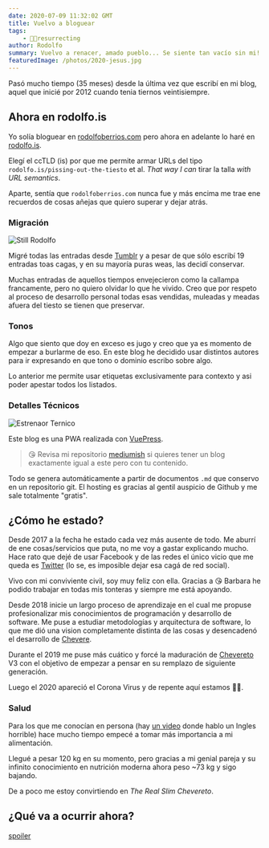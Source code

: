 ```yaml
---
date: 2020-07-09 11:32:02 GMT
title: Vuelvo a bloguear
tags:
    - ✊🏾resurrecting
author: Rodolfo
summary: Vuelvo a renacer, amado pueblo... Se siente tan vacío sin mi!
featuredImage: /photos/2020-jesus.jpg
---
```


Pasó mucho tiempo (35 meses) desde la última vez que escribí en mi blog, aquel que inicié por 2012 cuando tenia tiernos veintisiempre.

## Ahora en rodolfo.is

Yo solía bloguear en [rodolfoberrios.com](https://rodolfoberrios.com/) pero ahora en adelante lo haré en [rodolfo.is](https://rodolfo.is/).

Elegí el ccTLD (is) por que me permite armar URLs del tipo `rodolfo.is/pissing-out-the-tiesto` et al. _That way I can_ tirar la talla _with URL semantics_.

Aparte, sentía que `rodolfoberrios.com` nunca fue y más encima me trae ene recuerdos de cosas añejas que quiero superar y dejar atrás.

### Migración

![Still Rodolfo](/photos/2020-still-dre.gif)

Migré todas las entradas desde [Tumblr](https://tumblr.com/) y a pesar de que sólo escribí 19 entradas toas cagas, y en su mayoría puras weas, las decidí conservar.

Muchas entradas de aquellos tiempos envejecieron como la callampa francamente, pero no quiero olvidar lo que he vivido. Creo que por respeto al proceso de desarrollo personal todas esas vendidas, muleadas y meadas afuera del tiesto se tienen que preservar.

### Tonos

Algo que siento que doy en exceso es jugo y creo que ya es momento de empezar a burlarme de eso. En este blog he decidido usar distintos autores para ir expresando en que tono o dominio escribo sobre algo.

Lo anterior me permite usar etiquetas exclusivamente para contexto y asi poder apestar todos los listados.

### Detalles Técnicos

![Estrenaor Ternico](/photos/2020-ronco-retes.jpg)

Este blog es una PWA realizada con [VuePress](https://vuepress.vuejs.org/).

> 😘 Revisa mi repositorio [mediumish](https://github.com/rodolfoberrios/mediumish) si quieres tener un blog exactamente igual a este pero con tu contenido.

Todo se genera automáticamente a partir de documentos `.md` que conservo en un repositorio git. El hosting es gracias al gentil auspicio de Github y me sale totalmente "gratis".

## ¿Cómo he estado?

Desde 2017 a la fecha he estado cada vez más ausente de todo. Me aburrí de ene cosas/servicios que puta, no me voy a gastar explicando mucho. Hace rato que dejé de usar Facebook y de las redes el único vicio que me queda es [Twitter](https://twitter.com/godlike/) (lo se, es imposible dejar esa cagá de red social).

Vivo con mi conviviente civil, soy muy feliz con ella. Gracias a 😘 Barbara he podido trabajar en todas mis tonteras y siempre me está apoyando.

Desde 2018 inicie un largo proceso de aprendizaje en el cual me propuse profesionalizar mis conocimientos de programación y desarrollo de software. Me puse a estudiar metodologías y arquitectura de software, lo que me dió una vision completamente distinta de las cosas y desencadenó el desarrollo de [Chevere](https://chevere.org/).

Durante el 2019 me puse más cuático y forcé la maduración de [Chevereto](https://chevereto.com/) V3 con el objetivo de empezar a pensar en su remplazo de siguiente generación.

Luego el 2020 apareció el Corona Virus y de repente aquí estamos 🤷🏾.

### Salud

Para los que me conocían en persona (hay [un video](2013-04-06-junkstr-pitch.md) donde hablo un Ingles horrible) hace mucho tiempo empecé a tomar más importancia a mi alimentación.

Llegué a pesar 120 kg en su momento, pero gracias a mi genial pareja y su infinito conocimiento en nutrición moderna ahora peso ~73 kg y sigo bajando.

De a poco me estoy convirtiendo en _The Real Slim Chevereto_.

## ¿Qué va a ocurrir ahora?

[spoiler](https://youtu.be/lcP5Qu2D2e0?t=43)
